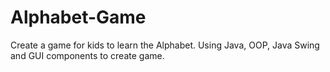 # Alphabet-Game
Create a game for kids to learn the Alphabet. Using Java, OOP, Java Swing and GUI components to create game.
